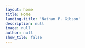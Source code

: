 ```yaml
---
layout: home
title: Home
landing-title: 'Nathan P. Gibson'
description: null
image: null
author: null
show_tile: false
---
```



